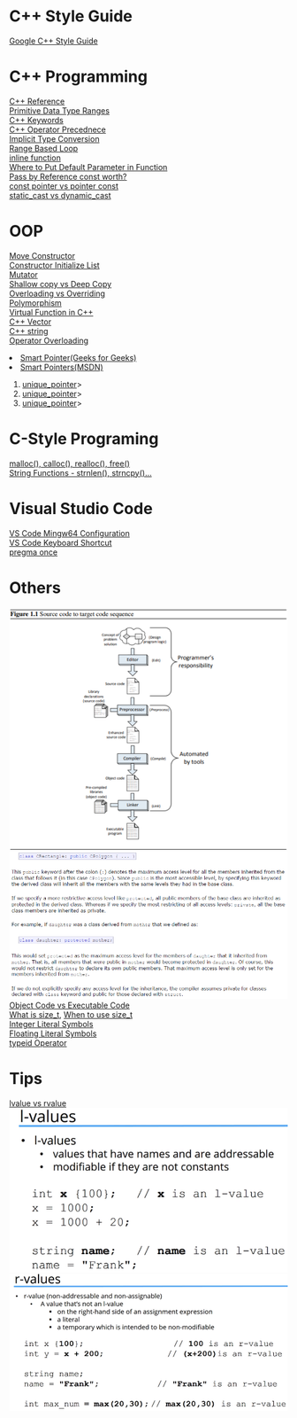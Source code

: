 # C++ Style Guide
[Google C++ Style Guide](https://google.github.io/styleguide/cppguide.html)
# C++ Programming
[C++ Reference](http://www.cplusplus.com/reference/)\
[Primitive Data Type Ranges](https://docs.microsoft.com/en-us/cpp/cpp/data-type-ranges?view=vs-2019)\
[C++ Keywords](https://en.cppreference.com/w/cpp/keyword)\
[C++ Operator Precednece](http://www.cplusplus.com/doc/tutorial/operators/)\
[Implicit Type Conversion](https://www.geeksforgeeks.org/type-conversion-in-c/)\
[Range Based Loop](https://www.geeksforgeeks.org/range-based-loop-c/)\
[inline function](https://www.geeksforgeeks.org/inline-functions-cpp/)\
[Where to Put Default Parameter in Function](https://stackoverflow.com/questions/2842928/default-value-of-function-parameter)\
[Pass by Reference const worth?](https://stackoverflow.com/questions/5060137/passing-as-const-and-by-reference-worth-it)\
[const pointer vs pointer const](https://stackoverflow.com/questions/21476869/constant-pointer-vs-pointer-to-constant)\
[static_cast vs dynamic_cast](https://stackoverflow.com/questions/332030/when-should-static-cast-dynamic-cast-const-cast-and-reinterpret-cast-be-used)
# OOP
[Move Constructor](https://www.udemy.com/course/beginning-c-plus-plus-programming/learn/lecture/9535596#overview)\
[Constructor Initialize List](https://www.geeksforgeeks.org/when-do-we-use-initializer-list-in-c/)\
[Mutator](https://en.wikipedia.org/wiki/Mutator_method)\
[Shallow copy vs Deep Copy](https://stackoverflow.com/Questions/2657810/deep-copy-vs-shallow-copy)\
[Overloading vs Overriding](https://www.geeksforgeeks.org/function-overloading-vs-function-overriding-in-cpp/)\
[Polymorphism](https://www.geeksforgeeks.org/polymorphism-in-c/)\
[Virtual Function in C++](https://www.geeksforgeeks.org/virtual-function-cpp/)\
[C++ Vector](http://www.cplusplus.com/reference/vector/vector/begin/)\
[C++ string](http://www.cplusplus.com/reference/string/string/)\
[Operator Overloading](https://docs.microsoft.com/en-us/cpp/cpp/operator-overloading?view=vs-2019)\
<uo>
  <li> <a href="https://www.geeksforgeeks.org/smart-pointers-cpp/">Smart Pointer(Geeks for Geeks)</a></li>
  <li> <a href="https://docs.microsoft.com/en-us/cpp/cpp/smart-pointers-modern-cpp?view=vs-2019/">Smart Pointers(MSDN)</a></li>
  <ol>
    <li><a href="http://www.cplusplus.com/reference/memory/unique_ptr">unique_pointer</a>></li>
    <li><a href="http://www.cplusplus.com/reference/memory/shared_ptr/">unique_pointer</a>></li>
    <li><a href="http://www.cplusplus.com/reference/memory/weak_ptr/">unique_pointer</a>></li>
  </ol>
</uo>

# C-Style Programing
[malloc(), calloc(), realloc(), free()](https://www.geeksforgeeks.org/dynamic-memory-allocation-in-c-using-malloc-calloc-free-and-realloc/)\
[String Functions - strnlen(), strncpy()...](https://en.wikibooks.org/wiki/C_Programming/String_manipulation)
# Visual Studio Code
[VS Code Mingw64 Configuration](https://code.visualstudio.com/docs/cpp/config-mingw)\
[VS Code Keyboard Shortcut](https://code.visualstudio.com/shortcuts/keyboard-shortcuts-windows.pdf)\
[pregma once](https://en.wikipedia.org/wiki/Pragma_once)
# Others
![Compiler/Linker](/References/preprocessor_compile_link_sequence.png)\
![Inheritance Specified](/References/inheritance_specifier.png)\
[Object Code vs Executable Code](https://pediaa.com/what-is-the-difference-between-object-code-and-executable-code/)\
[What is size_t](https://www.geeksforgeeks.org/size_t-data-type-c-language/), [When to use size_t](https://stackoverflow.com/questions/1951519/should-i-use-stdsize-t-or-int-in-my-for-loops/1951662#1951662)\
[Integer Literal Symbols](https://en.cppreference.com/w/cpp/language/integer_literal)\
[Floating Literal Symbols](https://en.cppreference.com/w/cpp/language/floating_literal)\
[typeid Operator](https://docs.microsoft.com/en-us/cpp/cpp/typeid-operator?view=vs-2019)
# Tips
[lvalue vs rvalue](https://www.udemy.com/course/beginning-c-plus-plus-programming/learn/lecture/9535550#overview/)\
![l-avlue](https://github.com/Blackdog-Programmer/Cplusplus/blob/master/References/l-value.png)\
![r-value](https://github.com/Blackdog-Programmer/Cplusplus/blob/master/References/r-value.png)
